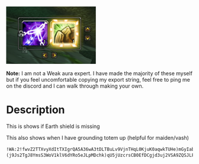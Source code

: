 
![image](images/combat_buffs.PNG)


**Note:** I am not a Weak aura expert. I have made the majority of these myself but if you feel uncomfortable copying my export string, feel free to ping me on the discord and I can walk through making your own.

# Description

This is shows if Earth shield is missing 

This also shows when I have grounding totem up (helpful for maiden/vash)

```
!WA:2!fwvZ2TTXvyXdItTXIgrQA5A36wA3tDLTBuLv9VjnTHqL0KjuK0aqwkTUHe)mGyIabGNzGKOsp5ePf9O16rGl6QUihUiRZr5f4E4jN8a4hb9eK7mGur2ls3am4o)CN797hu45L4M3F5vwELsdk5xY)ORpX1XBBFws6AjrjSpsttRJ2kl)Gx5MW8jmJPtMoVreD)9Dy(LTtsIe00rIeVDimonj(IT)QjozIWew7ub(nx3nF3HSHTdc4er9pKTYT)Y5MBUrmsFCf2dtjM9zjzPJYxPfDFYfgNpo)IuOqbntUNterBA8gX4jPXC8u54HMCHdtO7gqJP8qDd8Lq)qbJ2VpETU2Tyth(Fg5tCZccK5KvVAZo12OPHqEbCYyoREipLef1WNR)kEMlzhsSWcxnDVXDxRILDxl7kM2gz4H7Mg5mKWoBzDyeCzMwDQ2SPPkIBDItKi0m2zaHRFCw80RG(0QSQFFsArRxM5WiLRLffvEZqQGCs(S5TQln2j2dBLDsO4bUw1w2vnp2jMoWrw2peMV2jehoXsWiX9fH)m4kgXjXKj(yXixrxzPX4eVKyF(HYLklC4UgdCOX1G7GBaUl8hH3fwgFx8nJCtQVPPd1VmBVPq3306c1rKBUXbmSSW86iC0on)swtgsE(UwRzwTAlJOeh)AUce1IflAoidzk6gyh2Br4r6MEroCUCKbhXB5ax8Agq7RFkwSewSt0ZZPu0ryx2uXvWgjNefO6hWsJK1fnNLnMghKWYBm6RMr9hF7hfoyv6TBujOFjV7C0ngrXLBLKX8ifGlwa(dWsN4H8x)KDJLGri8oyhvhkQdL0Hf(53c(f)xwgN0clREhl5hkO8APl(uKSIjoUpY)fKbLRgeq8eqz4gWVb(TWv1HRb)k4xdxhUPo2p)LWLHfHFNEArjDDhIDory9eFY)Bo4VqpDBcjTISXimL3)q42sO9nHN)0)Fadz3ChHe8XQ5dEVfHRmbBDsrDF1v(Ofslji7j6YdDWYERCuTq6vvbvpYBID5tha394ZM7M)EE68NB7)O28v5rNHmgv2WUD6cQGOxqIev82K6lcnQGFEAEIO7r8vbpysob6tMEDorn)NLXf0GHWsWvyyriJnsnH3mVjTJNEJJfPZxJr3V8ZYC8LuYY22VwHo7KNOITlQW2K5KE4MthKNWDOCQBeP30A8CkV0InA1QQzxJ222Tx3SXtRBp5SulDRU60kyRxlpYzvgnT3WUzJwv)(j9Js2TgJ8YmsS3WoV1klV6dYRo5eJLpMDchk)qU5jUzcrsCB0EfDCgjd3uj2VSA9ZQSJLFCMRT2jiV9PZIeAiNmuLD7qQ32XeoxtTdlLNQAytkgUOkbg5g2UHeA)qXbWdQbpukqHhRE(e1Z3t98sgsvf826WFfrQpuh(B6g7NKmOai6bxa)za6HC8z6fZFe7Gv1m3vH(qLX3BGPJ19ZOn35XW7RZOXYFMGu4)mCFtNO0qhTX(uU0YTbMT072qAqe44rEH8B(lSK22DBjP(KUNLnL48Wzs8q4Evo6gWAZ0(WFFMGVKsZRe8FTsUw7ANuf)DsyzRqkjYFcYF9cjCRWKDBhpHREToLZXCOe9Okh18v7PK8shaP8pxZd1vsCOrOQb9rtLLWhF0cqZcW6O2TfQRG2kDe0bEgycwG9bWgfGNlj)WMWw5DSpb(hW)Sa8c4FbFApOl0dCUk4wa8a)VhiZOtqa0Vaecu4ZUmSDbikFZdcH4EqQgKObVSiWcbocSbJ8P4)38qV5H6hIKMUsZ4WPW9tohOlH7ARkiX9gj2fn0hgGoz9CZh3Zmf7xd7bxceW9(wy38C(fHW)oDPFsWYABACsGQBdzfGpxBgPzgcuxIas(1QAs6asw68X1JccDx6PHdqYcSFOKQT3biZtY)YToLEIO145SoFJifFZiL25726ho

```